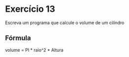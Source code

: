 # Exercício 13
Escreva um programa que calcule o volume de um cilíndro
## Fórmula
volume = PI * raio^2 * Altura